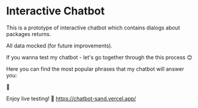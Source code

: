 # Interactive Chatbot


This is a prototype of interactive chatbot which contains dialogs about packages returns.

All data mocked (for future improvements).

If you wanna test my chatbot - let's go together through the this process 😊

Here you can find the most popular phrases that my chatbot will answer you:

  🔹




Enjoy live testing! 🎉 https://chatbot-sand.vercel.app/
